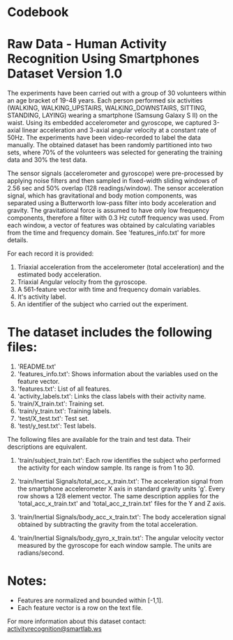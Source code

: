 Codebook
========

Raw Data - Human Activity Recognition Using Smartphones Dataset Version 1.0
===========================================================================

The experiments have been carried out with a group of 30 volunteers within an age bracket of 19-48 years. 
Each person performed six activities (WALKING, WALKING_UPSTAIRS, WALKING_DOWNSTAIRS, SITTING, STANDING, 
LAYING) wearing a smartphone (Samsung Galaxy S II) on the waist. Using its embedded accelerometer and 
gyroscope, we captured 3-axial linear acceleration and 3-axial angular velocity at a constant rate of 50Hz.
The experiments have been video-recorded to label the data manually. The obtained dataset has been randomly
partitioned into two sets, where 70% of the volunteers was selected for generating the training data and 
30% the test data. 

The sensor signals (accelerometer and gyroscope) were pre-processed by applying noise filters and then
sampled in fixed-width sliding windows of 2.56 sec and 50% overlap (128 readings/window). The sensor 
acceleration signal, which has gravitational and body motion components, was separated using a Butterworth 
low-pass filter into body acceleration and gravity. The gravitational force is assumed to have only low 
frequency components, therefore a filter with 0.3 Hz cutoff frequency was used. From each window, a vector 
of features was obtained by calculating variables from the time and frequency domain. See 
'features_info.txt' for more details. 

For each record it is provided:

1. Triaxial acceleration from the accelerometer (total acceleration) and the estimated body acceleration.
2. Triaxial Angular velocity from the gyroscope. 
3. A 561-feature vector with time and frequency domain variables. 
4. It's activity label. 
5. An identifier of the subject who carried out the experiment.

The dataset includes the following files:
=========================================

1. 'README.txt'
2. 'features_info.txt': Shows information about the variables used on the feature vector.
3. 'features.txt': List of all features.
4. 'activity_labels.txt': Links the class labels with their activity name.
5. 'train/X_train.txt': Training set.
6. 'train/y_train.txt': Training labels.
7. 'test/X_test.txt': Test set.
8. 'test/y_test.txt': Test labels.

The following files are available for the train and test data. Their descriptions are equivalent. 

1. 'train/subject_train.txt': Each row identifies the subject who performed the activity for each window 
   sample. Its range is from 1 to 30. 
2. 'train/Inertial Signals/total_acc_x_train.txt': The acceleration signal from the smartphone accelerometer
   X axis in standard gravity units 'g'. Every row shows a 128 element vector. The same description applies 
   for the 'total_acc_x_train.txt' and 'total_acc_z_train.txt' files for the Y and Z axis. 

3. 'train/Inertial Signals/body_acc_x_train.txt': The body acceleration signal obtained by subtracting the 
   gravity from the total acceleration. 

4. 'train/Inertial Signals/body_gyro_x_train.txt': The angular velocity vector measured by the gyroscope for 
   each window sample. The units are radians/second. 

Notes: 
======
- Features are normalized and bounded within [-1,1].
- Each feature vector is a row on the text file.

For more information about this dataset contact: activityrecognition@smartlab.ws
